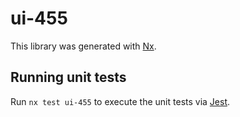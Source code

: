 # ui-455

This library was generated with [Nx](https://nx.dev).

## Running unit tests

Run `nx test ui-455` to execute the unit tests via [Jest](https://jestjs.io).
